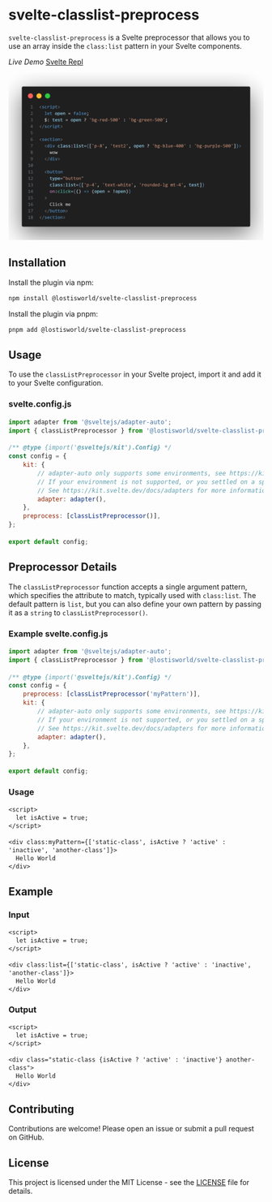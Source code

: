 # svelte-classlist-preprocess

`svelte-classlist-preprocess` is a Svelte preprocessor that allows you to use an array inside the `class:list` pattern in your Svelte components.

_Live Demo_ [Svelte Repl](https://www.sveltelab.dev/52vw803nc69s856?files=.%2Fsrc%2Froutes%2F%2Bpage.svelte)

![](./images/snippet.png)

## Installation

Install the plugin via npm:

```bash
npm install @lostisworld/svelte-classlist-preprocess
```

Install the plugin via pnpm:

```bash
pnpm add @lostisworld/svelte-classlist-preprocess
```

## Usage

To use the `classListPreprocessor` in your Svelte project, import it and add it to your Svelte configuration.

### svelte.config.js

```javascript
import adapter from '@sveltejs/adapter-auto';
import { classListPreprocessor } from '@lostisworld/svelte-classlist-preprocess';

/** @type {import('@sveltejs/kit').Config} */
const config = {
	kit: {
		// adapter-auto only supports some environments, see https://kit.svelte.dev/docs/adapter-auto for a list.
		// If your environment is not supported, or you settled on a specific environment, switch out the adapter.
		// See https://kit.svelte.dev/docs/adapters for more information about adapters.
		adapter: adapter(),
	},
	preprocess: [classListPreprocessor()],
};

export default config;
```

## Preprocessor Details

The `classListPreprocessor` function accepts a single argument pattern, which specifies the attribute to match, typically used with `class:list`. The default pattern is `list`, but you can also define your own pattern by passing it as a `string` to `classListPreprocessor()`.

### Example svelte.config.js

```javascript
import adapter from '@sveltejs/adapter-auto';
import { classListPreprocessor } from '@lostisworld/svelte-classlist-preprocess';

/** @type {import('@sveltejs/kit').Config} */
const config = {
	preprocess: [classListPreprocessor('myPattern')],
	kit: {
		// adapter-auto only supports some environments, see https://kit.svelte.dev/docs/adapter-auto for a list.
		// If your environment is not supported, or you settled on a specific environment, switch out the adapter.
		// See https://kit.svelte.dev/docs/adapters for more information about adapters.
		adapter: adapter(),
	},
};

export default config;
```

### Usage

```svelte
<script>
  let isActive = true;
</script>

<div class:myPattern={['static-class', isActive ? 'active' : 'inactive', 'another-class']}>
  Hello World
</div>
```

## Example

### Input

```svelte
<script>
  let isActive = true;
</script>

<div class:list={['static-class', isActive ? 'active' : 'inactive', 'another-class']}>
  Hello World
</div>
```

### Output

```svelte
<script>
  let isActive = true;
</script>

<div class="static-class {isActive ? 'active' : 'inactive'} another-class">
  Hello World
</div>
```

## Contributing

Contributions are welcome! Please open an issue or submit a pull request on GitHub.

## License

This project is licensed under the MIT License - see the [LICENSE](LICENSE) file for details.
